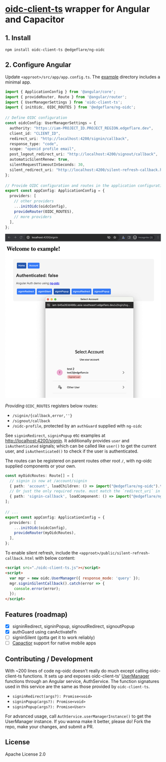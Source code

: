 # [oidc-client-ts](https://github.com/authts/oidc-client-ts) wrapper for Angular and Capacitor

## 1. Install
```shell
npm install oidc-client-ts @edgeflare/ng-oidc
```

## 2. Configure Angular
Update `<approot>/src/app/app.config.ts`. The [example](https://github.com/edgeflare/ng-oidc/tree/main/example) directory includes a minimal app.

```ts
import { ApplicationConfig } from '@angular/core';
import { provideRouter, Route } from '@angular/router';
import { UserManagerSettings } from 'oidc-client-ts';
import { initOidc, OIDC_ROUTES } from '@edgeflare/ng-oidc';

// Define OIDC configuration
const oidcConfig: UserManagerSettings = {
  authority: "https://iam-PROJECT_ID.PROJECT_REGION.edgeflare.dev",
  client_id: "CLIENT_ID",
  redirect_uri: "http://localhost:4200/signin/callback",
  response_type: "code",
  scope: "openid profile email",
  post_logout_redirect_uri: "http://localhost:4200/signout/callback",
  automaticSilentRenew: true,
  silentRequestTimeoutInSeconds: 30,
  silent_redirect_uri: "http://localhost:4200/silent-refresh-callback.html",
};

// Provide OIDC configuration and routes in the application configuration
export const appConfig: ApplicationConfig = {
  providers: [
    // other providers
    ...initOidc(oidcConfig),
    provideRouter(OIDC_ROUTES),
    // more providers
  ],
};
```

![signin demo](https://raw.githubusercontent.com/edgeflare/ng-oidc/main/example/public/signin.png)

*Providing* `OIDC_ROUTES` registers below routes:

- `/signin/{callback,error,''}`
- `/signout/callback`
- `/oidc-profile`, protected by an `authGuard` supplied with `ng-oidc`

See `signinRedirect`, `signinPopup` etc examples at [http://localhost:4200/signin](http://localhost:4200/signin). It additionally provides `user` and `isAuthenticated` signals; which can be called like `user()` to get the current user, and `isAuthenticated()` to check if the user is authenticated.

The routes can be registered on parent routes other root `/`, with ng-oidc supplied components or your own.

```ts
const myOidcRoutes: Route[] = [
  // signin is now at /account/signin
  { path: 'account', loadChildren: () => import("@edgeflare/ng-oidc").then((m) => m.OIDC_ROUTES)},
  // Or just the only required route. must match the `redirect_uri` in oidcConfig
  { path: 'signin-callback', loadComponent: () => import("@edgeflare/ng-oidc").then((m) => m.SigninCallbackComponent)},
];

// ...
export const appConfig: ApplicationConfig = {
  providers: [
    ...initOidc(oidcConfig),
    provideRouter(myOidcRoutes),
  ],
};
```

To enable silent refresh, include the `<approot>/public/silent-refresh-callback.html` with below content:

```html
<script src="./oidc-client-ts.js"></script>
<script>
  var mgr = new oidc.UserManager({ response_mode: 'query' });
  mgr.signinSilentCallback().catch(error => {
    console.error(error);
  });
</script>
```

## Features (roadmap)
- [x] signinRedirect, signinPopup, signoutRedirect, signoutPopup
- [x] authGuard using canActivateFn
- [ ] signinSilent (gotta get it to work reliably)
- [ ] [Capactior](https://github.com/ionic-team/capacitor) support for native mobile apps

## Contributing / Development
With ~200 lines of code ng-oidc doesn't really do much except calling oidc-client-ts functions. It sets up and exposes oidc-client-ts' [UserManager](https://authts.github.io/oidc-client-ts/classes/UserManager.html) functions through an Angular service, AuthService. The function signatures used in this service are the same as those provided by `oidc-client-ts`.

- `signinRedirect(args?): Promise<void>`
- `signinPopup(args?): Promise<void>`
- `signinPopup(args?): Promise<User>`

For advanced usage, call  `AuthService.userManagerInstance()` to get the UserManager instance. If you wanna make it better, please do! Fork the repo, make your changes, and submit a PR.

## License
Apache License 2.0
